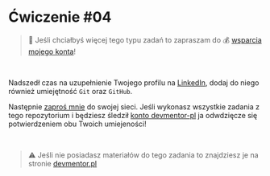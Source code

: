 # Ćwiczenie #04

> :loudspeaker: Jeśli chciałbyś więcej tego typu zadań to zapraszam do :moneybag: [wsparcia mojego konta](https://github.com/sponsors/devmentor-pl)!

&nbsp;

Nadszedł czas na uzupełnienie Twojego profilu na [LinkedIn](https://www.linkedin.com/), dodaj do niego również umiejętność `Git` oraz `GitHub`.

Następnie [zaproś mnie](https://www.linkedin.com/in/mateusz-bogolubow/) do swojej sieci. Jeśli wykonasz wszystkie zadania z tego repozytorium i będziesz śledził [konto devmentor-pl](https://github.com/devmentor-pl) ja odwdzięcze się potwierdzeniem obu Twoich umiejeności!

&nbsp;

> :warning: Jeśli nie posiadasz materiałów do tego zadania to znajdziesz je na stronie [devmentor.pl](https://devmentor.pl/p/js-tools/)
